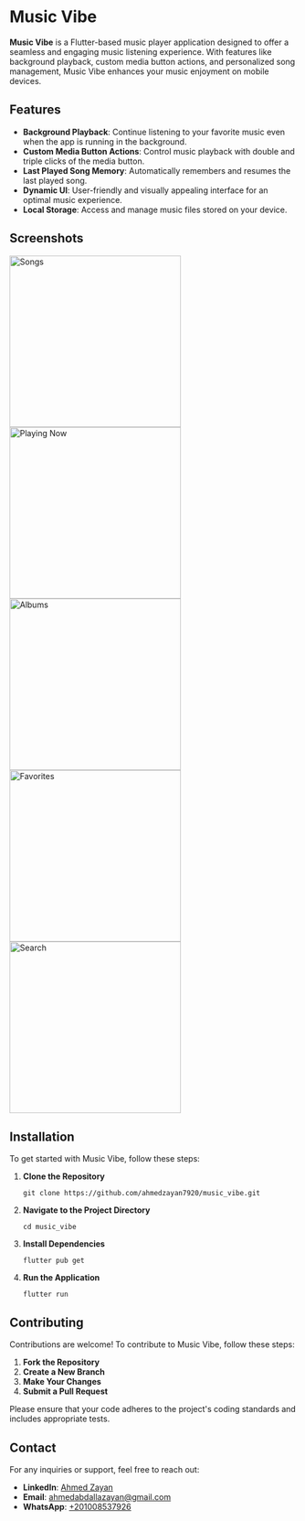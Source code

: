 <!DOCTYPE html>
<html lang="en">
<body>

<h1>Music Vibe</h1>

<p><strong>Music Vibe</strong> is a Flutter-based music player application designed to offer a seamless and engaging music listening experience. With features like background playback, custom media button actions, and personalized song management, Music Vibe enhances your music enjoyment on mobile devices.</p>

<h2>Features</h2>
<ul>
    <li><strong>Background Playback</strong>: Continue listening to your favorite music even when the app is running in the background.</li>
    <li><strong>Custom Media Button Actions</strong>: Control music playback with double and triple clicks of the media button.</li>
    <li><strong>Last Played Song Memory</strong>: Automatically remembers and resumes the last played song.</li>
    <li><strong>Dynamic UI</strong>: User-friendly and visually appealing interface for an optimal music experience.</li>
    <li><strong>Local Storage</strong>: Access and manage music files stored on your device.</li>
</ul>

<h2>Screenshots</h2>

<p>
    <img src="https://github.com/user-attachments/assets/7129e950-badb-4e08-9ef9-9fe142958e5a" alt="Songs" width="300" />
    <img src="https://github.com/user-attachments/assets/41bde3be-0a9e-4991-b6e1-a0d20b661e2d" alt="Playing Now" width="300" />
    <img src="https://github.com/user-attachments/assets/195dacb3-a10b-4d27-b81c-b0b7e6a0b40a" alt="Albums" width="300" />
    <img src="https://github.com/user-attachments/assets/78cdf862-2127-4e11-9f88-e0b064c2fe98" alt="Favorites" width="300" />
    <img src="https://github.com/user-attachments/assets/7793866b-f0a7-4d05-9c63-c202ed734c58" alt="Search" width="300" />
</p>

<h2>Installation</h2>
<p>To get started with Music Vibe, follow these steps:</p>
<ol>
    <li><strong>Clone the Repository</strong>
        <pre><code>git clone https://github.com/ahmedzayan7920/music_vibe.git</code></pre>
    </li>
    <li><strong>Navigate to the Project Directory</strong>
        <pre><code>cd music_vibe</code></pre>
    </li>
    <li><strong>Install Dependencies</strong>
        <pre><code>flutter pub get</code></pre>
    </li>
    <li><strong>Run the Application</strong>
        <pre><code>flutter run</code></pre>
    </li>
</ol>

<h2>Contributing</h2>
<p>Contributions are welcome! To contribute to Music Vibe, follow these steps:</p>
<ol>
    <li><strong>Fork the Repository</strong></li>
    <li><strong>Create a New Branch</strong></li>
    <li><strong>Make Your Changes</strong></li>
    <li><strong>Submit a Pull Request</strong></li>
</ol>
<p>Please ensure that your code adheres to the project's coding standards and includes appropriate tests.</p>

<h2>Contact</h2>
<p>For any inquiries or support, feel free to reach out:</p>
<ul>
    <li><strong>LinkedIn</strong>: <a href="https://www.linkedin.com/in/ahmed-zayan-716789250/">Ahmed Zayan</a></li>
    <li><strong>Email</strong>: <a href="mailto:ahmedabdallazayan@gmail.com">ahmedabdallazayan@gmail.com</a></li>
    <li><strong>WhatsApp</strong>: <a href="https://wa.me/201008537926">+201008537926</a></li>
</ul>

</body>
</html>
